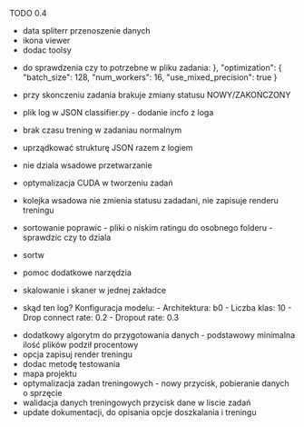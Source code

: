TODO 0.4

- data spliterr przenoszenie danych
- ikona viewer
- dodac toolsy

<!-- - optymalizacja sprzętowa -> wartość uzytkownika -> wartość z profilu sprzętowego -->
<!-- - nie dziala przycisk zastosuj optymalizacje -->
<!-- - usun przycisk pokaz log -->
<!-- - dodatkowy suffix_sekundowy w nazwie zadania -->
- do sprawdzenia czy to potrzebne w pliku zadania: },
        "optimization": {
            "batch_size": 128,
            "num_workers": 16,
            "use_mixed_precision": true
        }

<!-- - ikona i nazwa data splitter -->

<!-- - AI usunąć wczytywanie parametrów profili sprzętowego - wszystkie parametry są z pliku json zadania -->
<!-- - nie dziala kolejkowanie -->
- przy skonczeniu zadania brakuje zmiany statusu NOWY/ZAKOŃCZONY
- plik log w JSON classifier.py - dodanie incfo z loga

- brak czasu trening w zadaniau normalnym
- uprządkować strukturę JSON razem z logiem
- nie dziala wsadowe przetwarzanie

- optymalizacja CUDA w tworzeniu zadań
- kolejka wsadowa nie zmienia statusu zadadani, nie zapisuje renderu treningu

- sortowanie poprawic - pliki o niskim ratingu do osobnego folderu - sprawdzic czy to dziala
- sortw
- pomoc dodatkowe narzędzia

- skalowanie i skaner w jednej zakładce
- skąd ten log?
  Konfiguracja modelu: - Architektura: b0 - Liczba klas: 10 - Drop connect rate: 0.2 - Dropout rate: 0.3

<!-- - fine-tuning dopracowac - dialog do poprawy ładowanie profili nie dziala -->

- dodatkowy algorytm do przygotowania danych - podstawowy minimalna ilość plików podził procentowy
- opcja zapisuj render treningu
- dodac metodę testowania
- mapa projektu
- optymalizacja zadan treningowych - nowy przycisk, pobieranie danych o sprzęcie
- walidacja danych treningowych przycisk dane w liscie zadań
- update dokumentacji, do opisania opcje doszkalania i treningu
